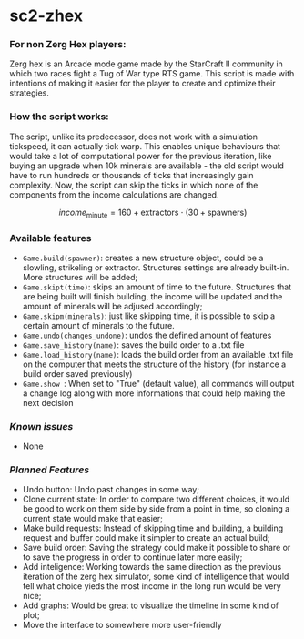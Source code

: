 # sc2-zhex
### **For non Zerg Hex players:**
Zerg hex is an Arcade mode game made by the StarCraft II community in which two races fight a Tug of War type RTS game. This script is made with intentions of making it easier for the player to create and optimize their strategies.
### **How the script works:**
The script, unlike its predecessor, does not work with a simulation tickspeed, it can actually tick warp. This enables unique behaviours that would take a lot of computational power for the previous iteration, like buying an upgrade when 10k minerals are available - the old script would have to run hundreds or thousands of ticks that increasingly gain complexity. Now, the script can skip the ticks in which none of the components from the income calculations are changed.

$$ income_\text{minute} = 160+\text{extractors}\cdot(30+\text{spawners}) $$

### **Available features**
- ```Game.build(spawner)```: creates a new structure object, could be a slowling, strikeling or extractor. Structures settings are already built-in. More structures will be added;
- ```Game.skipt(time)```: skips an amount of time to the future. Structures that are being built will finish building, the income will be updated and the amount of minerals will be adjused accordingly;
- ```Game.skipm(minerals)```: just like skipping time, it is possible to skip a certain amount of minerals to the future.
- ```Game.undo(changes_undone)```: undos the defined amount of features
- ```Game.save_history(name)```: saves the build order to a .txt file
- ```Game.load_history(name)```: loads the build order from an available .txt file on the computer that meets the structure of the history (for instance a build order saved previously)
- ```Game.show ```: When set to "True" (default value), all commands will output a change log along with more informations that could help making the next decision

### *Known issues*
- None

### *Planned Features*
- Undo button: Undo past changes in some way;
- Clone current state: In order to compare two different choices, it would be good to work on them side by side from a point in time, so cloning a current state would make that easier;
- Make build requests: Instead of skipping time and building, a building request and buffer could make it simpler to create an actual build;
- Save build order: Saving the strategy could make it possible to share or to save the progress in order to continue later more easily;
- Add inteligence: Working towards the same direction as the previous iteration of the zerg hex simulator, some kind of intelligence that would tell what choice yieds the most income in the long run would be very nice;
- Add graphs: Would be great to visualize the timeline in some kind of plot;
- Move the interface to somewhere more user-friendly
